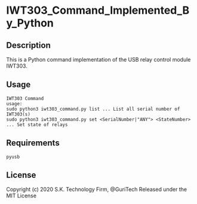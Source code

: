 # IWT303_Command_Implemented_By_Python

## Description
This is a Python command implementation of the USB relay control module IWT303.

## Usage
```
IWT303 Command
usage:
sudo python3 iwt303_command.py list ... List all serial number of IWT303(s)
sudo python3 iwt303_command.py set <SerialNumber|"ANY"> <StateNumber> ... Set state of relays
```

## Requirements
```
pyusb
```

## License
Copyright (c) 2020 S.K. Technology Firm, @GuriTech
Released under the MIT License
